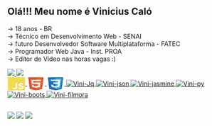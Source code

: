 ## Olá!!! Meu nome é Vinicius Caló

-> 18 anos - BR <br>
-> Técnico em Desenvolvimento Web - SENAI<br>
-> futuro Desenvolvedor Software Multiplataforma - FATEC<br>
-> Programador Web Java - Inst. PROA <br>
-> Editor de Vídeo nas horas vagas :)<br>

<div>
  <a href = "https://github.com/ViniciusCalo">
  <img height = "180em" src = "https://github-readme-stats.vercel.app/api?username=ViniciusCalo&show_icons=true&theme=algolia&include_all_commits=true&count_private=true"/>
  <img height = "180em" src = "https://github-readme-stats.vercel.app/api/top-langs/?username=ViniciusCalo&layout=compact&langs_count=16&theme=algolia"/>
</div>
  <div>
  <img align="center" alt="Vini-Js" height="30" width="40" src="https://raw.githubusercontent.com/devicons/devicon/master/icons/javascript/javascript-plain.svg">
  <img align="center" alt="Vini-HTML" height="30" width="40" src="https://raw.githubusercontent.com/devicons/devicon/master/icons/html5/html5-original.svg">
  <img align="center" alt="Vini-CSS" height="30" width="40" src="https://raw.githubusercontent.com/devicons/devicon/master/icons/css3/css3-original.svg">
  <img align="center" alt="Vini-Jq" height="40" width="50" src="https://cdn.jsdelivr.net/gh/devicons/devicon/icons/jquery/jquery-plain-wordmark.svg" />
  <img align="center" alt="Vini-json" height="40" width="40" src="https://img.icons8.com/material-rounded/48/000000/json.png" /> 
  <img align="center" alt="Vini-jasmine" height="40" width="40" src="https://cdn.jsdelivr.net/gh/devicons/devicon/icons/jasmine/jasmine-plain-wordmark.svg" />
  <img align="center" alt="Vini-py" height="40" width="40"src="https://cdn.jsdelivr.net/gh/devicons/devicon/icons/python/python-original.svg" />
  <img align="center" alt="Vini-boots" height="30" width="40" src="https://cdn.jsdelivr.net/gh/devicons/devicon/icons/bootstrap/bootstrap-original.svg" />
  <img align="center" alt="Vini-filmora" height="40" width="40"src="https://img.icons8.com/color/48/000000/filmora.png" />
</div>

  ##
  
  <div>
      <a href="https://instagram.com/oviniciuscalo" target="_blank"><img src="https://img.shields.io/badge/-Instagram-%23E4405F?style=for-the-badge&logo=instagram&logoColor=white" target="_blank"></a>
     <a href = "mailto:vini.stcal@gmail.com"><img src="https://img.shields.io/badge/-Gmail-%23333?style=for-the-badge&logo=gmail&logoColor=white" target="_blank"></a>
   <a href="https://www.linkedin.com/in/vinicius-caló-5171b51b3" target="_blank"><img src="https://img.shields.io/badge/-LinkedIn-%230077B5?style=for-the-badge&logo=linkedin&logoColor=white" target="_blank"></a> 
  </div>
